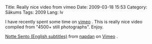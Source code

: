 Title: Really nice video from vimeo
Date: 2009-03-18 15:53
Category: Sākums
Tags: 2009
Lang: lv

I have recently spent some time on [vimeo][1] . This is really nice video compiled from "4500+ still photographs". Enjoy.

[Notte Sento (English subtitles)][2]  from [napdan][3]  on [Vimeo][4] .

  [1]: http://vimeo.com/
  [2]: http://vimeo.com/2078991
  [3]: http://vimeo.com/napdan
  [4]: http://vimeo.com
